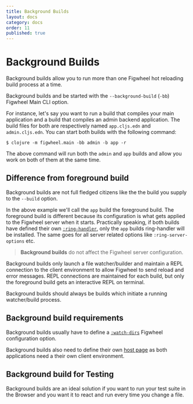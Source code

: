 ```yaml
---
title: Background Builds
layout: docs
category: docs
order: 11
published: true
---
```


# Background Builds

<div class="lead-in">Background builds allow you to run more than one
Figwheel hot reloading build process at a time.</div>

Background builds and be started with the `--background-build` (`-bb`)
Figwheel Main CLI option.

For instance, let's say you want to run a build that compiles your
main application and a build that compiles an admin backend
application. The build files for both are respectively named
`app.cljs.edn` and `admin.cljs.edn`. You can start both builds with
the following command:

```shell
$ clojure -m figwheel.main -bb admin -b app -r
```

The above command will run both the `admin` and `app` builds and allow
you work on both of them at the same time.

## Difference from foreground build

Background builds are not full fledged citizens like the the build you
supply to the `--build` option.

In the above example we'll call the `app` build the foreground
build. The foreground build is different because its configuration is
what gets applied to the Figwheel server when it starts. Practically
speaking, if both builds have defined their own
[`:ring-handler`][ring-handler], only the `app` builds ring-handler
will be installed. The same goes for all server related options like
`:ring-server-options` etc.

> **Background builds** do not affect the Figwheel server configuration.

Background builds only launch a file watcher/builder and maintain a
REPL connection to the client environment to allow Figwheel to send
reload and error messages. REPL connections are maintained for each
build, but only the foreground build gets an interactive REPL on
terminal.

Background builds should always be builds which initiate a running
watcher/build process.

## Background build requirements

Background builds usually have to define a [`:watch-dirs`][watch-dirs] Figwheel
configuration option.

Background builds also need to define their own [host page][host-page]
as both applications need a their own client environment.

## Background build for Testing

Background builds are an ideal solution if you want to run your test
suite in the Browser and you want it to react and run every time you
change a file.

[host-page]: your_own_page
[watch-dirs]: ../config-options#watch-dirs
[ring-handler]: ../config-options#ring-handler





